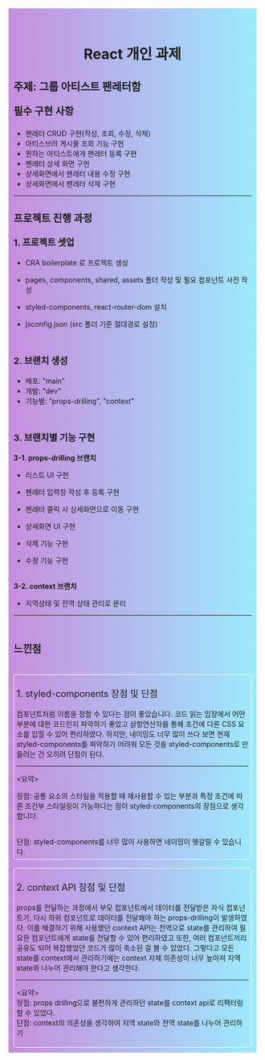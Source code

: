 <main style = "background: linear-gradient(to right,#c88ddd , #9ceafe); margin: 5px; padding: 10px">
<h1 style =" display: flex;flex-direction: column;
  align-items: center; padding-top: 20px">React 개인 과제</h1>

<h2>주제:  그룹 아티스트 팬레터함</h2>

**<p style="font-size:20px">필수 구현 사항**</p>

- 팬레터 CRUD 구현(작성, 조회, 수정, 삭제)
- 아티스브려 게시물 조회 기능 구현
- 원하는 아티스트에게 팬레터 등록 구현
- 팬레터 상세 화면 구현
- 상세화면에서 팬레터 내용 수정 구현
- 상세화면에서 팬레터 삭제 구현

---

## **<p style = "font-size:20px">프로젝트 진행 과정**</p>

**<p style = "font-size:18px">1. 프로젝트 셋업</p>**

- CRA boilerplate 로 프로젝트 생성

- pages, components, shared, assets 폴더 작성 및 필요 컴포넌트 사전 작성
- styled-components, react-router-dom 설치
- jsconfig.json (src 폴더 기준 절대경로 설정)

<br/>

**<p style = "font-size:18px">2. 브랜치 생성</p>**

- 배포: "main"
- 개발: "dev"
- 기능별: “props-drilling”, "context"

<br/>

**<p style = "font-size:18px">3. 브랜치별 기능 구현 </p>**
**3-1. props-drilling 브랜치**

- 리스트 UI 구현

- 팬레터 입력창 작성 후 등록 구현

- 팬레터 클릭 시 상세화면으로 이동 구현

- 상세화면 UI 구현

- 삭제 기능 구현

- 수정 기능 구현
  <br/>
  <br/>

**3-2. context 브랜치**

- 지역상태 및 전역 상태 관리로 분리
  <br/>

---

<br/>

**<p style="font-size:20px">느낀점**</p>

<br/>
<div style ="border: 1px solid white; border-radius: 5px; padding: 5px">
<p style ="font-size:18px">1. styled-components 장점 및 단점<p>

컴포넌트처럼 이름을 정할 수 있다는 점이 좋았습니다. 코드 읽는 입장에서 어떤 부분에 대한 코드인지 파악하기 좋았고 삼항연산자를 통해 조건에 다른 CSS 요소를 입힐 수 있어 편리하였다. 하지만, 네이밍도 너무 많이 쓰다 보면 현재 styled-components를 파악하기 어려워 모든 것을 styled-components로 만들려는 건 오히려 단점이 된다.
<br/>

---

<요약>

장점: 공통 요소의 스타일을 적용할 때 재사용할 수 있는 부분과 특정 조건에 따른 조건부 스타일링이 가능하다는 점이 styled-components의 장점으로 생각합니다.

<br/>
단점: styled-components를 너무 많이 사용하면 네이밍이 헷갈릴 수 있습니다.

</div>
<br/>
<div style ="border: 1px solid white; border-radius: 5px; padding: 5px">
<p style ="font-size:18px">2. context API 장점 및 단점</p>

props를 전달하는 과정에서 부모 컴포넌트에서 데이터를 전달받은 자식 컴포넌트가, 다시 하위 컴포넌트로 데이터를 전달해야 하는 props-drilling이 발생하였다. 이를 해결하기 위해 사용했던 context API는 전역으로 state를 관리하여 필요한 컴포넌트에게 state를 전달할 수 있어 편리하였고 또한, 여러 컴포넌트끼리 공유도 되어 복잡했었던 코드가 많이 축소된 걸 볼 수 있었다. 그렇다고 모든 state를 context에서 관리하기에는 context 자체 의존성이 너무 높아져 지역 state와 나누어 관리해야 한다고 생각한다.

---

<요약>  
 장점: props drilling으로 불편하게 관리하던 state를 context api로 리팩터링할 수 있었다.<br/>
단점: context의 의존성을 생각하여 지역 state와 전역 state를 나누어 관리하기

</div>
</main>
